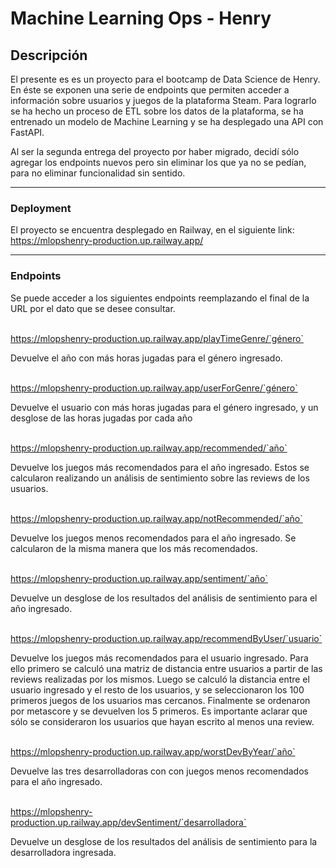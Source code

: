 # Machine Learning Ops - Henry


## Descripción

El presente es es un proyecto para el bootcamp de Data Science de Henry. En éste se exponen una serie de endpoints que permiten acceder a información sobre usuarios y juegos de la plataforma Steam. Para lograrlo se ha hecho un proceso de ETL sobre los datos de la plataforma, se ha entrenado un modelo de Machine Learning y se ha desplegado una API con FastAPI.

Al ser la segunda entrega del proyecto por haber migrado, decidí sólo agregar los endpoints nuevos pero sin eliminar los que ya no se pedían, para no eliminar funcionalidad sin sentido.

***

### Deployment

El proyecto se encuentra desplegado en Railway, en el siguiente link:
https://mlopshenry-production.up.railway.app/

***

### Endpoints

Se puede acceder a los siguientes endpoints reemplazando el final de la URL por el dato que se desee consultar.

&nbsp;  
https://mlopshenry-production.up.railway.app/playTimeGenre/`género`

Devuelve el año con más horas jugadas para el género ingresado.
 
&nbsp;  
https://mlopshenry-production.up.railway.app/userForGenre/`género`

Devuelve el usuario con más horas jugadas para el género ingresado, y un desglose de las horas jugadas por cada año
 
&nbsp;  
https://mlopshenry-production.up.railway.app/recommended/`año`

Devuelve los juegos más recomendados para el año ingresado. Estos se calcularon realizando un análisis de sentimiento sobre las reviews de los usuarios.
 
&nbsp;  
https://mlopshenry-production.up.railway.app/notRecommended/`año`

Devuelve los juegos menos recomendados para el año ingresado. Se calcularon de la misma manera que los más recomendados.
 
&nbsp;  
https://mlopshenry-production.up.railway.app/sentiment/`año`

Devuelve un desglose de los resultados del análisis de sentimiento para el año ingresado.

&nbsp;  
https://mlopshenry-production.up.railway.app/recommendByUser/`usuario`

Devuelve los juegos más recomendados para el usuario ingresado. Para ello primero se calculó una matriz de distancia entre usuarios a partir de las reviews realizadas por los mismos. Luego se calculó la distancia entre el usuario ingresado y el resto de los usuarios, y se seleccionaron los 100 primeros juegos de los usuarios mas cercanos. Finalmente se ordenaron por metascore y se devuelven los 5 primeros.
Es importante aclarar que sólo se consideraron los usuarios que hayan escrito al menos una review.

&nbsp;  
https://mlopshenry-production.up.railway.app/worstDevByYear/`año`

Devuelve las tres desarrolladoras con con juegos menos recomendados para el año ingresado.

&nbsp;  
https://mlopshenry-production.up.railway.app/devSentiment/`desarrolladora`

Devuelve un desglose de los resultados del análisis de sentimiento para la desarrolladora ingresada.
